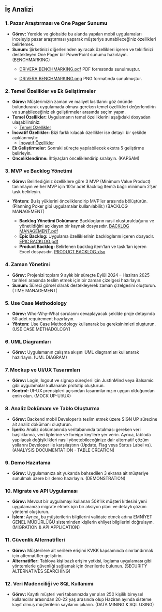 ## İş Analizi

### 1. Pazar Araştırması ve One Pager Sunumu
- **Görev:** Yerelde ve globalde bu alanda yapılan mobil uygulamaları inceleyip pazar araştırması yaparak müşteriye sunabileceğiniz özellikleri belirlemek.
- **Sunum:** Şirketinizi diğerlerinden ayıracak özellikleri içeren ve teklifinizi destekleyen One Pager bir PowerPoint sunumu hazırlayın. (BENCHMARKING)
    - [DRIVERA BENCHMARKING.pdf](İŞ%20ANALİZİ/1.BENCMARKING/DRIVERA%20BENCHMARKING.pdf)
      PDF formatında sunulmuştur.
    
    - [DRIVERA BENCHMARKING.png](İŞ%20ANALİZİ/1.BENCMARKING/DRIVERA%20BENCHMARKING.png)
      PNG formatında sunulmuştur.

### 2. Temel Özellikler ve Ek Geliştirmeler
- **Görev:** Müşterimizin zaman ve maliyet kısıtlarını göz önünde bulundurarak uygulamada olması gereken temel özellikleri değerlendirin ve sunabileceğiniz ek geliştirmeler arasında seçim yapın.
- **Temel Özellikler:** Uygulamanın temel özelliklerini aşağıdaki dosyadan ulaşabilirsiniz:
    - [Temel Özellikler](İŞ%20ANALİZİ/2.APPLICATION%20FEATURES/Temel%20Özellikler)
- **İnovatif Özellikler:** Bizi farklı kılacak özellikler ise detaylı bir şekilde açıklanmıştır:
    - [İnovatif Özellikler](İŞ%20ANALİZİ/2.APPLICATION%20FEATURES/%C4%B0novatif%20%C3%96zellikler)
- **Ek Geliştirmeler:** Sonraki süreçte yapılabilecek ekstra 5 geliştirme belirleyin.
- **Önceliklendirme:** İhtiyaçları önceliklendirip sıralayın. (KAPSAM)


### 3. MVP ve Backlog Yönetimi
- **Görev:** Belirlediğiniz özelliklere göre 3 MVP (Minimum Value Product) tanımlayın ve her MVP için 10’ar adet Backlog Item’a bağlı minimum 2’şer task belirleyin.
- **Yöntem:** Bu iş yüklerini önceliklendirip MVP’ler arasında bölüştürün. (Planning Poker gibi uygulamalar kullanılabilir.) (BACKLOG MANAGEMENT)

    - **Backlog Yönetimi Dokümanı:** Backlogların nasıl oluşturulduğunu ve yönetildiğini açıklayan bir kaynak dosyasıdır. [BACKLOG MANAGEMENT.pdf](İŞ%20ANALİZİ/3.BACKLOGS%20MANAGEMENT/BACKLOG%20MANAGEMENT.pdf)
    - **Epic Backlog:** Uygulama özelliklerinin backloglarını içeren dosyadır. [EPIC BACKLOG.pdf](İŞ%20ANALİZİ/3.BACKLOGS%20MANAGEMENT/EPIC%20BACKLOG.pdf)
    - **Product Backlog:** Belirlenen backlog item'ları ve task'ları içeren Excel dosyasıdır. [PRODUCT BACKLOG.xlsx](İŞ%20ANALİZİ/3.BACKLOGS%20MANAGEMENT/PRODUCT%20BACKLOG.xlsx)

### 4. Zaman Yönetimi
- **Görev:** Projenizi toplam 9 aylık bir süreçte Eylül 2024 – Haziran 2025 tarihleri arasında teslim etmek için bir zaman çizelgesi hazırlayın.
- **Sunum:** Süreci görsel olarak destekleyerek zaman çizelgesini oluşturun. (TIME MANAGEMENT)

### 5. Use Case Methodology
- **Görev:** Who-Why-What sorularını cevaplayacak şekilde proje detayında 50 adet requirement hazırlayın.
- **Yöntem:** Use Case Methodology kullanarak bu gereksinimleri oluşturun. (USE CASE METHADOLOGY)

### 6. UML Diagramları
- **Görev:** Uygulamanın çalışma akışını UML diagramları kullanarak hazırlayın. (UML DIAGRAM)

### 7. Mockup ve UI/UX Tasarımları
- **Görev:** Login, logout ve signup süreçleri için JustInMind veya Balsamic gibi uygulamalar kullanarak prototip oluşturun.
- **Kontrol:** UI-UX prensipleri açısından tasarımlarınızın uygun olduğundan emin olun. (MOCK UP-UI/UX)

### 8. Analiz Dokümanı ve Tablo Oluşturma
- **Görev:** Backend mobil Developer’a teslim etmek üzere SIGN UP sürecine ait analiz dokümanı oluşturun.
- **İçerik:** Analiz dokümanında veritabanında tutulması gereken veri başlıklarına, veri tiplerine ve foreign key’lere yer verin. Ayrıca, tabloda yapılacak değişiklikleri nasıl yönetebileceğinize dair alternatif çözüm yollarını Developer ile karşılaştırın (Update, Flag veya Status Label vs). (ANALYSIS DOCUMENTATION - TABLE CREATION)

### 9. Demo Hazırlama
- **Görev:** Uygulamanıza ait yukarıda bahsedilen 3 ekrana ait müşteriye sunulmak üzere bir demo hazırlayın. (DEMONSTRATION)

### 10. Migrate ve API Uygulaması
- **Görev:** Mevcut bir uygulamayı kullanan 50K’lık müşteri kitlesini yeni uygulamanıza migrate etmek için bir aksiyon planı ve detaylı çözüm yöntemi oluşturun.
- **İşlem:** Ayrıca, bu müşterilerin bilgilerini validate etmek adına EMNİYET GENEL MÜDÜRLÜĞÜ sisteminden kişilerin ehliyet bilgilerini doğrulayın. (MIGRATION & API APPLICATION)

### 11. Güvenlik Alternatifleri
- **Görev:** Müşterilere ait verilere erişimi KVKK kapsamında sınırlandırmak için alternatifler geliştirin.
- **Alternatifler:** Tabloya kişi bazlı erişim yetkisi, loglama uygulaması gibi yöntemlerle güvenliği sağlamak için önerilerde bulunun. (SECURITY ALTERNATIVES SEARCHING)

### 12. Veri Madenciliği ve SQL Kullanımı
- **Görev:** Kayıtlı müşteri veri tabanınızda yer alan 250 kişilik bireysel kullanıcılar arasından 20-22 yaş arasında olup Haziran ayında sisteme kayıt olmuş müşterilerin sayılarını çıkarın. (DATA MINING & SQL USING)

